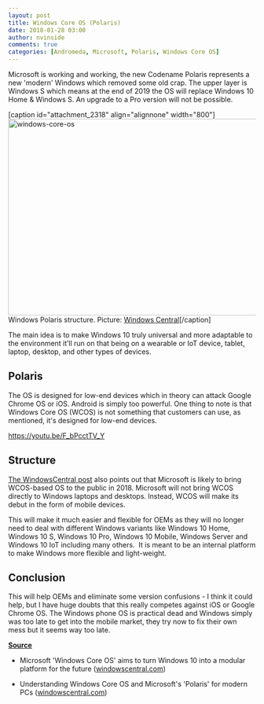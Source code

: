 ```yaml
---
layout: post
title: Windows Core OS (Polaris)
date: 2018-01-28 03:00
author: nvinside
comments: true
categories: [Andromeda, Microsoft, Polaris, Windows Core OS]
---
```

Microsoft is working and working, the new Codename Polaris represents a new 'modern' Windows which removed some old crap. The upper layer is Windows S which means at the end of 2019 the OS will replace Windows 10 Home &amp; Windows S. An upgrade to a Pro version will not be possible.

[caption id="attachment_2318" align="alignnone" width="800"]<img class="alignnone size-full wp-image-2318" src="https://chefkochblog.files.wordpress.com/2018/01/windows-core-os.jpg" alt="windows-core-os" width="800" height="400" /> Windows Polaris structure. Picture: <a href="https://www.windowscentral.com/understanding-windows-core-os-and-polaris" rel="noopener">Windows Central</a>[/caption]

<span style="text-decoration:underline;"><!--more--></span>

The main idea is to make Windows 10 truly universal and more adaptable to the environment it’ll run on that being on a wearable or IoT device, tablet, laptop, desktop, and other types of devices.

<h2>Polaris</h2>

The OS is designed for low-end devices which in theory can attack Google Chrome OS or iOS. Android is simply too powerful. One thing to note is that Windows Core OS (WCOS) is not something that customers can use, as mentioned, it's designed for low-end devices.

https://youtu.be/F_bPcctTV_Y

<h2>Structure</h2>

<a href="https://www.windowscentral.com/understanding-windows-core-os-and-polaris" rel="noopener">The WindowsCentral post</a> also points out that Microsoft is likely to bring WCOS-based OS to the public in 2018. Microsoft will not bring WCOS directly to Windows laptops and desktops. Instead, WCOS will make its debut in the form of mobile devices.

This will make it much easier and flexible for OEMs as they will no longer need to deal with different Windows variants like Windows 10 Home, Windows 10 S, Windows 10 Pro, Windows 10 Mobile, Windows Server and Windows 10 IoT including many others.  It is meant to be an internal platform to make Windows more flexible and light-weight.

<h2>Conclusion</h2>

This will help OEMs and eliminate some version confusions - I think it could help, but I have huge doubts that this really competes against iOS or Google Chrome OS. The Windows phone OS is practical dead and Windows simply was too late to get into the mobile market, they try now to fix their own mess but it seems way too late.

<span style="text-decoration:underline;"><strong>Source</strong></span>

<ul>
    <li>
<p class="article-header__title">Microsoft 'Windows Core OS' aims to turn Windows 10 into a modular platform for the future (<a href="https://www.windowscentral.com/windows-core-os" rel="noopener">windowscentral.com</a>)</p>
</li>
    <li>Understanding Windows Core OS and Microsoft's 'Polaris' for modern PCs (<a href="https://www.windowscentral.com/understanding-windows-core-os-and-polaris" rel="noopener">windowscentral.com</a>)</li>
</ul>
